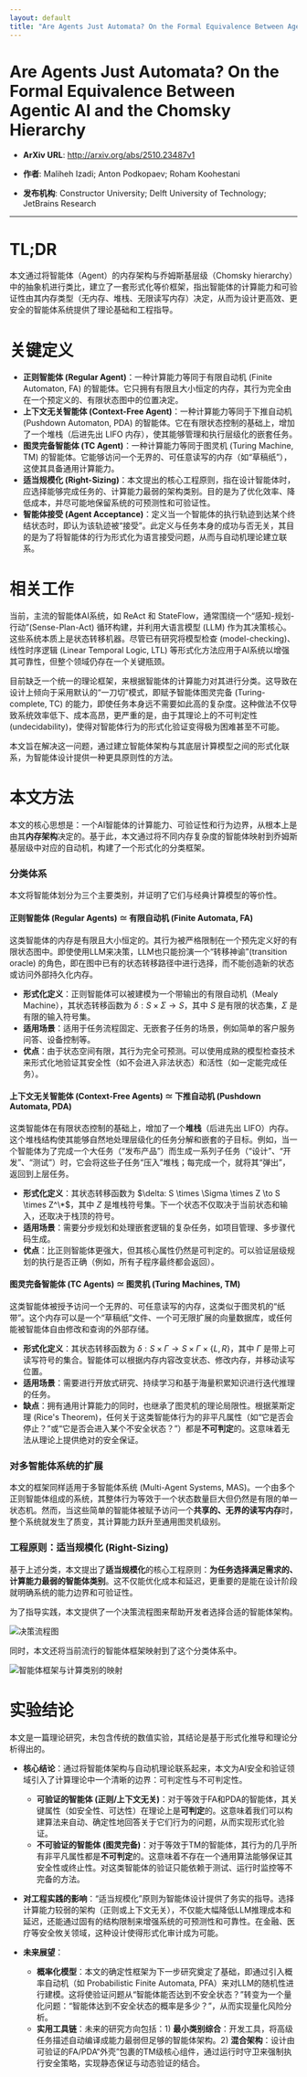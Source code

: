 ```yaml
---
layout: default
title: "Are Agents Just Automata? On the Formal Equivalence Between Agentic AI and the Chomsky Hierarchy"
---
```


# Are Agents Just Automata? On the Formal Equivalence Between Agentic AI and the Chomsky Hierarchy

- **ArXiv URL**: http://arxiv.org/abs/2510.23487v1

- **作者**: Maliheh Izadi; Anton Podkopaev; Roham Koohestani

- **发布机构**: Constructor University; Delft University of Technology; JetBrains Research

---

# TL;DR
本文通过将智能体（Agent）的内存架构与乔姆斯基层级（Chomsky hierarchy）中的抽象机进行类比，建立了一套形式化等价框架，指出智能体的计算能力和可验证性由其内存类型（无内存、堆栈、无限读写内存）决定，从而为设计更高效、更安全的智能体系统提供了理论基础和工程指导。

# 关键定义
*   **正则智能体 (Regular Agent)**：一种计算能力等同于有限自动机 (Finite Automaton, FA) 的智能体。它只拥有有限且大小恒定的内存，其行为完全由在一个预定义的、有限状态图中的位置决定。
*   **上下文无关智能体 (Context-Free Agent)**：一种计算能力等同于下推自动机 (Pushdown Automaton, PDA) 的智能体。它在有限状态控制的基础上，增加了一个堆栈（后进先出 LIFO 内存），使其能够管理和执行层级化的嵌套任务。
*   **图灵完备智能体 (TC Agent)**：一种计算能力等同于图灵机 (Turing Machine, TM) 的智能体。它能够访问一个无界的、可任意读写的内存（如“草稿纸”），这使其具备通用计算能力。
*   **适当规模化 (Right-Sizing)**：本文提出的核心工程原则，指在设计智能体时，应选择能够完成任务的、计算能力最弱的架构类别。目的是为了优化效率、降低成本，并尽可能地保留系统的可预测性和可验证性。
*   **智能体接受 (Agent Acceptance)**：定义当一个智能体的执行轨迹到达某个终结状态时，即认为该轨迹被“接受”。此定义与任务本身的成功与否无关，其目的是为了将智能体的行为形式化为语言接受问题，从而与自动机理论建立联系。

# 相关工作
当前，主流的智能体AI系统，如 ReAct 和 StateFlow，通常围绕一个“感知-规划-行动”(Sense-Plan-Act) 循环构建，并利用大语言模型 (LLM) 作为其决策核心。这些系统本质上是状态转移机器。尽管已有研究将模型检查 (model-checking)、线性时序逻辑 (Linear Temporal Logic, LTL) 等形式化方法应用于AI系统以增强其可靠性，但整个领域仍存在一个关键瓶颈。

目前缺乏一个统一的理论框架，来根据智能体的计算能力对其进行分类。这导致在设计上倾向于采用默认的“一刀切”模式，即赋予智能体图灵完备 (Turing-complete, TC) 的能力，即使任务本身远不需要如此高的复杂度。这种做法不仅导致系统效率低下、成本高昂，更严重的是，由于其理论上的不可判定性 (undecidability)，使得对智能体行为的形式化验证变得极为困难甚至不可能。

本文旨在解决这一问题，通过建立智能体架构与其底层计算模型之间的形式化联系，为智能体设计提供一种更具原则性的方法。

# 本文方法
本文的核心思想是：一个AI智能体的计算能力、可验证性和行为边界，从根本上是由其**内存架构**决定的。基于此，本文通过将不同内存复杂度的智能体映射到乔姆斯基层级中对应的自动机，构建了一个形式化的分类框架。

### 分类体系
本文将智能体划分为三个主要类别，并证明了它们与经典计算模型的等价性。

#### 正则智能体 (Regular Agents) $\simeq$ 有限自动机 (Finite Automata, FA)
这类智能体的内存是有限且大小恒定的。其行为被严格限制在一个预先定义好的有限状态图中。即使使用LLM来决策，LLM也只能扮演一个“转移神谕”(transition oracle) 的角色，即在图中已有的状态转移路径中进行选择，而不能创造新的状态或访问外部持久化内存。

*   **形式化定义**：正则智能体可以被建模为一个带输出的有限自动机（Mealy Machine），其状态转移函数为 $\delta: S \times \Sigma \to S$，其中 $S$ 是有限的状态集，$\Sigma$ 是有限的输入符号集。
*   **适用场景**：适用于任务流程固定、无嵌套子任务的场景，例如简单的客户服务问答、设备控制等。
*   **优点**：由于状态空间有限，其行为完全可预测。可以使用成熟的模型检查技术来形式化地验证其安全性（如不会进入非法状态）和活性（如一定能完成任务）。

#### 上下文无关智能体 (Context-Free Agents) $\simeq$ 下推自动机 (Pushdown Automata, PDA)
这类智能体在有限状态控制的基础上，增加了一个**堆栈**（后进先出 LIFO）内存。这个堆栈结构使其能够自然地处理层级化的任务分解和嵌套的子目标。例如，当一个智能体为了完成一个大任务（“发布产品”）而生成一系列子任务（“设计”、“开发”、“测试”）时，它会将这些子任务“压入”堆栈；每完成一个，就将其“弹出”，返回到上层任务。

*   **形式化定义**：其状态转移函数为 $\delta: S \times \Sigma \times Z \to S \times Z^\*$，其中 $Z$ 是堆栈符号集。下一个状态不仅取决于当前状态和输入，还取决于栈顶的符号。
*   **适用场景**：需要分步规划和处理嵌套逻辑的复杂任务，如项目管理、多步骤代码生成。
*   **优点**：比正则智能体更强大，但其核心属性仍然是可判定的。可以验证层级规划的执行是否正确（例如，所有子程序最终都会返回）。

#### 图灵完备智能体 (TC Agents) $\simeq$ 图灵机 (Turing Machines, TM)
这类智能体被授予访问一个无界的、可任意读写的内存，这类似于图灵机的“纸带”。这个内存可以是一个“草稿纸”文件、一个可无限扩展的向量数据库，或任何能被智能体自由修改和查询的外部存储。

*   **形式化定义**：其状态转移函数为 $\delta: S \times \Gamma \to S \times \Gamma \times \{L, R\}$，其中 $\Gamma$ 是带上可读写符号的集合。智能体可以根据内存内容改变状态、修改内存，并移动读写位置。
*   **适用场景**：需要进行开放式研究、持续学习和基于海量积累知识进行迭代推理的任务。
*   **缺点**：拥有通用计算能力的同时，也继承了图灵机的理论局限性。根据莱斯定理 (Rice's Theorem)，任何关于这类智能体行为的非平凡属性（如“它是否会停止？”或“它是否会进入某个不安全状态？”）都是**不可判定**的。这意味着无法从理论上提供绝对的安全保证。

### 对多智能体系统的扩展
本文的框架同样适用于多智能体系统 (Multi-Agent Systems, MAS)。一个由多个正则智能体组成的系统，其整体行为等效于一个状态数量巨大但仍然是有限的单一状态机。然而，当这些简单的智能体被赋予访问一个**共享的、无界的读写内存**时，整个系统就发生了质变，其计算能力跃升至通用图灵机级别。

### 工程原则：适当规模化 (Right-Sizing)
基于上述分类，本文提出了**适当规模化**的核心工程原则：**为任务选择满足需求的、计算能力最弱的智能体类别**。这不仅能优化成本和延迟，更重要的是能在设计阶段就明确系统的能力边界和可验证性。

为了指导实践，本文提供了一个决策流程图来帮助开发者选择合适的智能体架构。

![决策流程图](https://github.com/mialun/automata-agents/blob/main/figs/flowchart.png?raw=true)

同时，本文还将当前流行的智能体框架映射到了这个分类体系中。

![智能体框架与计算类别的映射](https://github.com/mialun/automata-agents/blob/main/figs/table.png?raw=true)

# 实验结论
本文是一篇理论研究，未包含传统的数值实验，其结论是基于形式化推导和理论分析得出的。

*   **核心结论**：通过将智能体架构与自动机理论联系起来，本文为AI安全和验证领域引入了计算理论中一个清晰的边界：可判定性与不可判定性。
    *   **可验证的智能体 (正则/上下文无关)**：对于等效于FA和PDA的智能体，其关键属性（如安全性、可达性）在理论上是**可判定**的。这意味着我们可以构建算法来自动、确定性地回答关于它们行为的问题，从而实现形式化验证。
    *   **不可验证的智能体 (图灵完备)**：对于等效于TM的智能体，其行为的几乎所有非平凡属性都是**不可判定**的。这意味着不存在一个通用算法能够保证其安全性或终止性。对这类智能体的验证只能依赖于测试、运行时监控等不完备的方法。

*   **对工程实践的影响**：“适当规模化”原则为智能体设计提供了务实的指导。选择计算能力较弱的架构（正则或上下文无关），不仅能大幅降低LLM推理成本和延迟，还能通过固有的结构限制来增强系统的可预测性和可靠性。在金融、医疗等安全攸关领域，这种设计使得形式化审计成为可能。

*   **未来展望**：
    *   **概率化模型**：本文的确定性框架为下一步研究奠定了基础，即通过引入概率自动机（如 Probabilistic Finite Automata, PFA）来对LLM的随机性进行建模。这将使验证问题从“智能体能否达到不安全状态？”转变为一个量化问题：“智能体达到不安全状态的概率是多少？”，从而实现量化风险分析。
    *   **实用工具链**：未来的研究方向包括：1) **最小类别综合**：开发工具，将高级任务描述自动编译成能力最弱但足够的智能体架构。2) **混合架构**：设计由可验证的FA/PDA“外壳”包裹的TM级核心组件，通过运行时守卫来强制执行安全策略，实现静态保证与动态验证的结合。